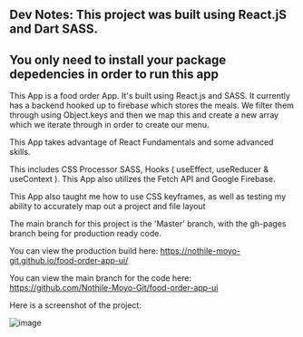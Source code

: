 ## Dev Notes: This project was built using React.jS and Dart SASS.
## You only need to install your package depedencies in order to run this app

This App is a food order App. It's built using React.js and SASS. It currently has a backend hooked up to firebase which stores the meals. We filter them through using Object.keys and then we map this and create a new array which we iterate through in order to create our menu.

This App takes advantage of React Fundamentals and some advanced skills.

This includes CSS Processor SASS, Hooks ( useEffect, useReducer & useContext ). This App also utilizes the Fetch API and Google Firebase.

This App also taught me how to use CSS keyframes, as well as testing my ability to accurately map out a project and file layout

The main branch for this project is the 'Master' branch, with the gh-pages branch being for production ready code.

You can view the production build here: https://nothile-moyo-git.github.io/food-order-app-ui/

You can view the main branch for the code here: https://github.com/Nothile-Moyo-Git/food-order-app-ui 

Here is a screenshot of the project: 

![image](https://user-images.githubusercontent.com/15236959/165844465-33da7ee2-c66d-4e55-8ec0-ba3b43bfe991.png)
